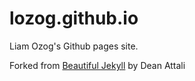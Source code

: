 # lozog.github.io

Liam Ozog's Github pages site.

Forked from [Beautiful Jekyll](https://github.com/daattali/beautiful-jekyll) by Dean Attali
